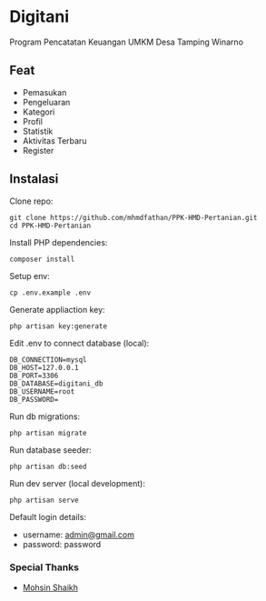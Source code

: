 # Digitani
Program Pencatatan Keuangan UMKM Desa Tamping Winarno

## Feat
- Pemasukan
- Pengeluaran
- Kategori
- Profil
- Statistik
- Aktivitas Terbaru
- Register

## Instalasi
Clone repo:
```
git clone https://github.com/mhmdfathan/PPK-HMD-Pertanian.git
cd PPK-HMD-Pertanian
```

Install PHP dependencies:
```
composer install
```

Setup env:
```
cp .env.example .env
```

Generate appliaction key:
```
php artisan key:generate
```

Edit .env to connect database (local):
```
DB_CONNECTION=mysql
DB_HOST=127.0.0.1
DB_PORT=3306
DB_DATABASE=digitani_db
DB_USERNAME=root
DB_PASSWORD=
```

Run db migrations:
```
php artisan migrate
```

Run database seeder:
```
php artisan db:seed
```

Run dev server (local development):
```
php artisan serve
```

Default login details:
- username: admin@gmail.com
- password: password

### Special Thanks
- [Mohsin Shaikh](https://github.com/mohsin-shaikh/)
